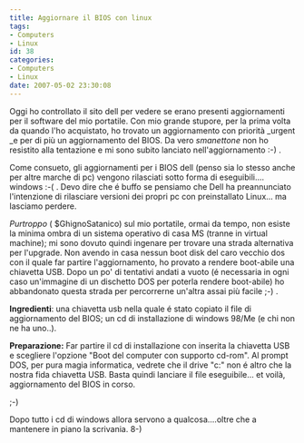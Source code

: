 ```yaml
---
title: Aggiornare il BIOS con linux
tags:
- Computers
- Linux
id: 38
categories:
- Computers
- Linux
date: 2007-05-02 23:30:08
---
```


Oggi ho controllato il sito dell per vedere se erano presenti aggiornamenti per il software del mio portatile. Con mio grande stupore, per la prima volta da quando l'ho acquistato, ho trovato un aggiornamento con priorità _urgent _e per di più un aggiornamento del BIOS. Da vero _smanettone_ non ho resistito alla tentazione e mi sono subito lanciato nell'aggiornamento :-) .

Come consueto, gli aggiornamenti per i BIOS dell (penso sia lo stesso anche per altre marche di pc) vengono rilasciati sotto forma di eseguibili.... windows :-( . Devo dire che é buffo se pensiamo che Dell ha preannunciato l'intenzione di rilasciare versioni dei propri pc con preinstallato Linux... ma lasciamo perdere.

_Purtroppo_ ( $GhignoSatanico) sul mio portatile, ormai da tempo, non esiste la minima ombra di un sistema operativo di casa MS (tranne in virtual machine); mi sono dovuto quindi  ingenare per trovare una strada alternativa per l'upgrade.
Non avendo in casa nessun boot disk del caro vecchio dos con il quale far partire l'aggiornamento, ho provato a rendere boot-abile una chiavetta USB. Dopo un po' di tentativi andati a vuoto (é necessaria in ogni caso un'immagine di un dischetto DOS per poterla rendere boot-abile) ho abbandonato questa strada per percorrerne un'altra assai più facile ;-) .

**Ingredienti**: una chiavetta usb nella quale é stato copiato il file di aggiornamento del BIOS; un cd di installazione di windows 98/Me (e chi non ne ha uno..).

**Preparazione:** Far partire il cd di installazione con inserita la chiavetta USB e scegliere l'opzione "Boot del computer con supporto cd-rom". Al prompt DOS, per pura magia informatica, vedrete che il drive "c:" non é altro che la nostra fida chiavetta USB. Basta quindi lanciare il file eseguibile... et voilà, aggiornamento del BIOS in corso.

;-)

Dopo tutto i cd di windows allora servono a qualcosa....oltre che a mantenere in piano la scrivania. 8-)
